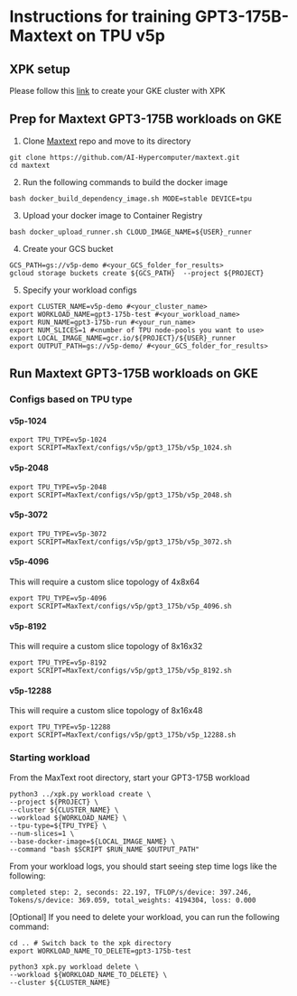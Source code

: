 # Instructions for training GPT3-175B-Maxtext on TPU v5p

## XPK setup
Please follow this [link](https://github.com/AI-Hypercomputer/tpu-recipes/blob/main/training/XPK_README.md) to create your GKE cluster with XPK

## Prep for Maxtext GPT3-175B workloads on GKE
1. Clone [Maxtext](https://github.com/AI-Hypercomputer/maxtext) repo and move to its directory
```
git clone https://github.com/AI-Hypercomputer/maxtext.git
cd maxtext
```

2. Run the following commands to build the docker image
```
bash docker_build_dependency_image.sh MODE=stable DEVICE=tpu
```

3. Upload your docker image to Container Registry
```
bash docker_upload_runner.sh CLOUD_IMAGE_NAME=${USER}_runner
```

4. Create your GCS bucket
```
GCS_PATH=gs://v5p-demo #<your_GCS_folder_for_results>
gcloud storage buckets create ${GCS_PATH}  --project ${PROJECT}
```

5. Specify your workload configs
```
export CLUSTER_NAME=v5p-demo #<your_cluster_name>
export WORKLOAD_NAME=gpt3-175b-test #<your_workload_name>
export RUN_NAME=gpt3-175b-run #<your_run_name>
export NUM_SLICES=1 #<number of TPU node-pools you want to use>
export LOCAL_IMAGE_NAME=gcr.io/${PROJECT}/${USER}_runner
export OUTPUT_PATH=gs://v5p-demo/ #<your_GCS_folder_for_results>
```

## Run Maxtext GPT3-175B workloads on GKE

### Configs based on TPU type

#### v5p-1024

```
export TPU_TYPE=v5p-1024
export SCRIPT=MaxText/configs/v5p/gpt3_175b/v5p_1024.sh
```

#### v5p-2048

```
export TPU_TYPE=v5p-2048
export SCRIPT=MaxText/configs/v5p/gpt3_175b/v5p_2048.sh
```

#### v5p-3072

```
export TPU_TYPE=v5p-3072
export SCRIPT=MaxText/configs/v5p/gpt3_175b/v5p_3072.sh
```

#### v5p-4096

This will require a custom slice topology of 4x8x64
```
export TPU_TYPE=v5p-4096
export SCRIPT=MaxText/configs/v5p/gpt3_175b/v5p_4096.sh
```

#### v5p-8192

This will require a custom slice topology of 8x16x32
```
export TPU_TYPE=v5p-8192
export SCRIPT=MaxText/configs/v5p/gpt3_175b/v5p_8192.sh
```

#### v5p-12288

This will require a custom slice topology of 8x16x48
```
export TPU_TYPE=v5p-12288
export SCRIPT=MaxText/configs/v5p/gpt3_175b/v5p_12288.sh
```

### Starting workload

From the MaxText root directory, start your GPT3-175B workload

```
python3 ../xpk.py workload create \
--project ${PROJECT} \
--cluster ${CLUSTER_NAME} \
--workload ${WORKLOAD_NAME} \
--tpu-type=${TPU_TYPE} \
--num-slices=1 \
--base-docker-image=${LOCAL_IMAGE_NAME} \
--command "bash $SCRIPT $RUN_NAME $OUTPUT_PATH"
```

From your workload logs, you should start seeing step time logs like the following:
```
completed step: 2, seconds: 22.197, TFLOP/s/device: 397.246, Tokens/s/device: 369.059, total_weights: 4194304, loss: 0.000
```

[Optional] If you need to delete your workload, you can run the following command:
```
cd .. # Switch back to the xpk directory
export WORKLOAD_NAME_TO_DELETE=gpt3-175b-test

python3 xpk.py workload delete \
--workload ${WORKLOAD_NAME_TO_DELETE} \
--cluster ${CLUSTER_NAME}
```
